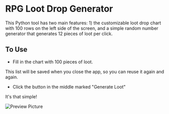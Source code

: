 # RPG Loot Drop Generator
This Python tool has two main features: 1) the customizable loot drop chart with 100 rows on the left side of the screen, and a simple random number generator that generates 12 pieces of loot per click.

## To Use
* Fill in the chart with 100 pieces of loot.

This list will be saved when you close the app, so you can reuse it again and again.

* Click the button in the middle marked "Generate Loot"

It's that simple!

![Preview Picture](https://i.imgur.com/Q1Cyxcj.png)